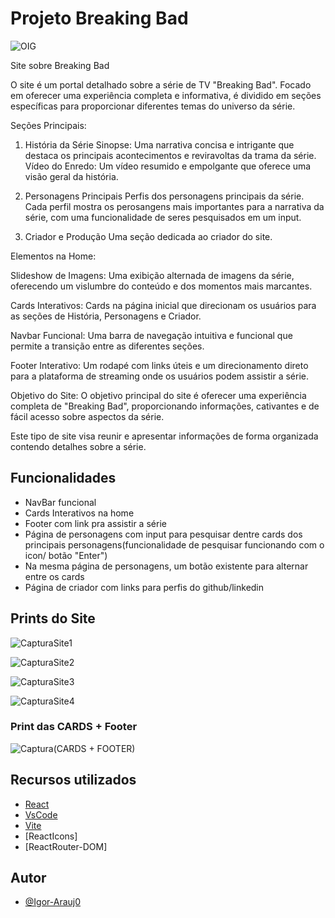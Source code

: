 
# Projeto Breaking Bad

![OIG](https://github.com/Igor-Arauj0/React_Indv/assets/141196147/3775c8e2-e057-4072-840a-4e2481d1655b)



Site sobre Breaking Bad

O site é um portal detalhado sobre a série de TV "Breaking Bad". Focado em oferecer uma experiência completa e informativa, é dividido em seções específicas para proporcionar diferentes temas do universo da série.

Seções Principais:

1. História da Série
Sinopse: Uma narrativa concisa e intrigante que destaca os principais acontecimentos e reviravoltas da trama da série.
Vídeo do Enredo: Um vídeo resumido e empolgante que oferece uma visão geral da história.

2. Personagens Principais
Perfis dos personagens principais da série. Cada perfil mostra os perosangens mais importantes para a narrativa da série, com uma funcionalidade de seres pesquisados em um input.

3. Criador e Produção
Uma seção dedicada ao criador do site.

Elementos na Home:

Slideshow de Imagens: Uma exibição alternada de imagens da série, oferecendo um vislumbre do conteúdo e dos momentos mais marcantes.

Cards Interativos: Cards na página inicial que direcionam os usuários para as seções de História, Personagens e Criador.

Navbar Funcional: Uma barra de navegação intuitiva e funcional que permite a transição entre as diferentes seções.

Footer Interativo: Um rodapé com links úteis e um direcionamento direto para a plataforma de streaming onde os usuários podem assistir a série.

Objetivo do Site:
O objetivo principal do site é oferecer uma experiência completa de "Breaking Bad", proporcionando informações, cativantes e de fácil acesso sobre aspectos da série.

Este tipo de site visa reunir e apresentar informações de forma organizada contendo detalhes sobre a série.




## Funcionalidades

- NavBar funcional
- Cards Interativos na home
- Footer com link pra assistir a série
- Página de personagens com input para pesquisar dentre cards dos principais personagens(funcionalidade de pesquisar funcionando com o icon/ botão "Enter")
- Na mesma página de personagens, um botão existente para alternar entre os cards
- Página de criador com links para perfis do github/linkedin

## Prints do Site

![CapturaSite1](https://github.com/Igor-Arauj0/React_Indv/assets/141196147/ff2514bc-c32d-4395-a4e0-83854ab099a5)

![CapturaSite2](https://github.com/Igor-Arauj0/React_Indv/assets/141196147/cc02cc57-0dad-4528-bd81-97ab0e183ba3)

![CapturaSite3](https://github.com/Igor-Arauj0/React_Indv/assets/141196147/83465294-5565-49fb-a660-757c0cea5fd4)

![CapturaSite4](https://github.com/Igor-Arauj0/React_Indv/assets/141196147/d728ff37-db23-47c5-8186-2239ddb521f6)

### Print das CARDS + Footer

![Captura(CARDS + FOOTER)](https://github.com/Igor-Arauj0/React_Indv/assets/141196147/b5fdfe3e-38cf-4e8e-9a86-4db1a2316eee)



## Recursos utilizados

 - [React](https://react.dev)
 - [VsCode](https://code.visualstudio.com)
 - [Vite](https://vitejs.dev)
 - [ReactIcons]
 - [ReactRouter-DOM]


## Autor

- [@Igor-Arauj0](https://www.github.com/Igor-Arauj0)

